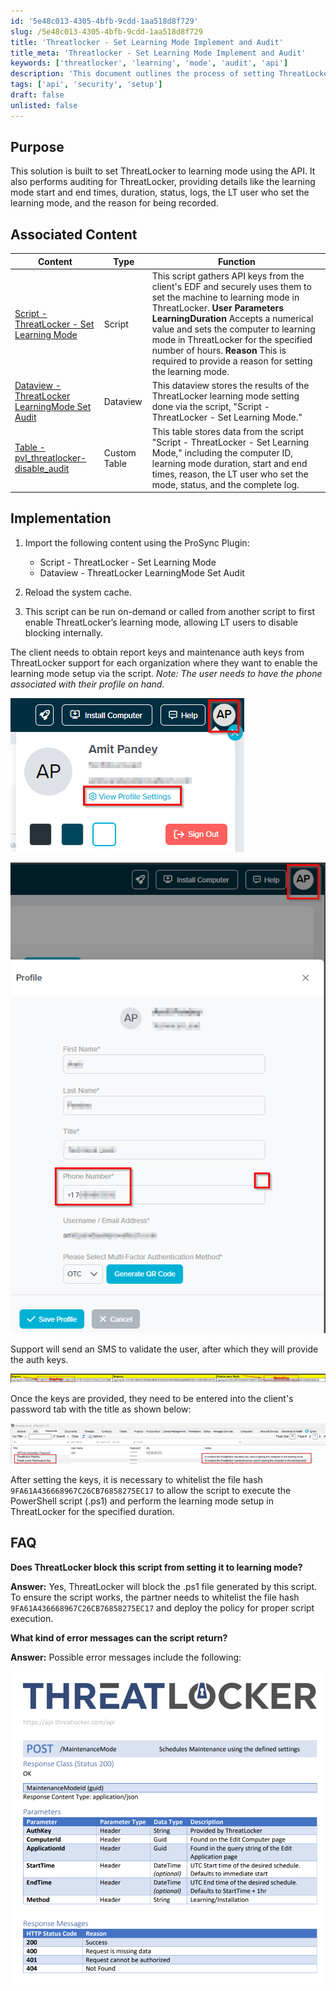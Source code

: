 ```yaml
---
id: '5e48c013-4305-4bfb-9cdd-1aa518d8f729'
slug: /5e48c013-4305-4bfb-9cdd-1aa518d8f729
title: 'Threatlocker - Set Learning Mode Implement and Audit'
title_meta: 'Threatlocker - Set Learning Mode Implement and Audit'
keywords: ['threatlocker', 'learning', 'mode', 'audit', 'api']
description: 'This document outlines the process of setting ThreatLocker to learning mode using an API, including auditing details such as duration, status, and user information. It provides implementation steps, associated scripts, and FAQs for effective usage.'
tags: ['api', 'security', 'setup']
draft: false
unlisted: false
---
```


## Purpose

This solution is built to set ThreatLocker to learning mode using the API. It also performs auditing for ThreatLocker, providing details like the learning mode start and end times, duration, status, logs, the LT user who set the learning mode, and the reason for being recorded.

## Associated Content

| Content                                                                                           | Type            | Function                                                                                                                                                                                                                          |
|---------------------------------------------------------------------------------------------------|-----------------|-----------------------------------------------------------------------------------------------------------------------------------------------------------------------------------------------------------------------------------|
| [Script - ThreatLocker - Set Learning Mode](/docs/7dedea46-a8d7-4901-93c5-f2bb4c876f83)     | Script          | This script gathers API keys from the client's EDF and securely uses them to set the machine to learning mode in ThreatLocker.   **User Parameters**   **LearningDuration**   Accepts a numerical value and sets the computer to learning mode in ThreatLocker for the specified number of hours.   **Reason**   This is required to provide a reason for setting the learning mode. |
| [Dataview - ThreatLocker LearningMode Set Audit](/docs/33f561fb-e60a-4240-a4e7-03542a45b347) | Dataview        | This dataview stores the results of the ThreatLocker learning mode setting done via the script, "Script - ThreatLocker - Set Learning Mode."                                                                                      |
| [Table - pvl_threatlocker-disable_audit](/docs/7367ea61-b4bf-4449-b7dd-a68569dc7b75)         | Custom Table    | This table stores data from the script "Script - ThreatLocker - Set Learning Mode," including the computer ID, learning mode duration, start and end times, reason, the LT user who set the mode, status, and the complete log. |

## Implementation

1. Import the following content using the ProSync Plugin:
   - Script - ThreatLocker - Set Learning Mode
   - Dataview - ThreatLocker LearningMode Set Audit

2. Reload the system cache.

3. This script can be run on-demand or called from another script to first enable ThreatLocker’s learning mode, allowing LT users to disable blocking internally.

The client needs to obtain report keys and maintenance auth keys from ThreatLocker support for each organization where they want to enable the learning mode setup via the script. *Note: The user needs to have the phone associated with their profile on hand.*

![Image](/static/img/5e48c013-4305-4bfb-9cdd-1aa518d8f729/data.png)

![Image](/static/img/5e48c013-4305-4bfb-9cdd-1aa518d8f729/data1.png)

Support will send an SMS to validate the user, after which they will provide the auth keys.

![Image](/static/img/5e48c013-4305-4bfb-9cdd-1aa518d8f729/data2.png)

Once the keys are provided, they need to be entered into the client's password tab with the title as shown below:

![Image](/static/img/5e48c013-4305-4bfb-9cdd-1aa518d8f729/data3.png)

After setting the keys, it is necessary to whitelist the file hash `9FA61A436668967C26CB76858275EC17` to allow the script to execute the PowerShell script (.ps1) and perform the learning mode setup in ThreatLocker for the specified duration.

## FAQ

**Does ThreatLocker block this script from setting it to learning mode?**

**Answer:** Yes, ThreatLocker will block the .ps1 file generated by this script. To ensure the script works, the partner needs to whitelist the file hash `9FA61A436668967C26CB76858275EC17` and deploy the policy for proper script execution.

**What kind of error messages can the script return?**

**Answer:** Possible error messages include the following:

![Image](/static/img/5e48c013-4305-4bfb-9cdd-1aa518d8f729/data4.png)




